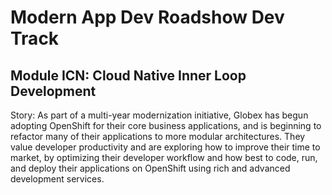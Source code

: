 # Modern App Dev Roadshow Dev Track

## Module ICN: Cloud Native Inner Loop Development

Story: As part of a multi-year modernization initiative, Globex has begun adopting OpenShift for their core business applications, and is beginning to refactor many of their applications to more modular architectures. They value developer productivity and are exploring how to improve their time to market, by optimizing their developer workflow and how best to code, run, and deploy their applications on OpenShift using rich and advanced development services.